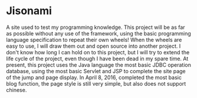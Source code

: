 # Jisonami
A site used to test my programming knowledge.
This project will be as far as possible without any use of the framework, using the basic programming language specification to repeat their own wheels! When the wheels are easy to use, I will draw them out and open source into another project. I don't know how long I can hold on to this project, but I will try to extend the life cycle of the project, even though I have been dead in my spare time.
At present, this project uses the Java language the most basic JDBC operation database, using the most basic Servlet and JSP to complete the site page of the jump and page display.
In April 8, 2016, completed the most basic blog function, the page style is still very simple, but also does not support chinese.
